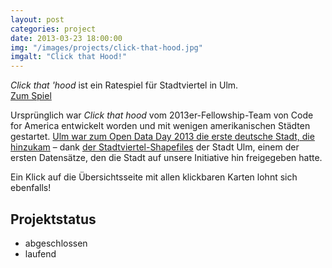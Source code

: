 ```yaml
---
layout: post
categories: project
date: 2013-03-23 18:00:00
img: "/images/projects/click-that-hood.jpg" 
imgalt: "Click that Hood!"
---
```


_Click that 'hood_ ist ein Ratespiel für Stadtviertel in Ulm.  
[Zum Spiel](http://click-that-hood.com/ulm)

Ursprünglich war _Click that hood_ vom 2013er-Fellowship-Team von Code for America entwickelt worden und mit wenigen amerikanischen Städten gestartet. [Ulm war zum Open Data Day 2013 die erste deutsche Stadt, die hinzukam](http://www.ulm.de/wirtschaft_wissenschaft/ulm_liegt_zwischen_toronto_und_vancouver.112992.3076,3894.htm) – dank [der Stadtviertel-Shapefiles](http://daten.ulm.de/daten/single/stadtviertel-generalisiert) der Stadt Ulm, einem der ersten Datensätze, den die Stadt auf unsere Initiative hin freigegeben hatte.

Ein Klick auf die Übersichtsseite mit allen klickbaren Karten lohnt sich ebenfalls!

## Projektstatus

 * abgeschlossen
 * laufend
